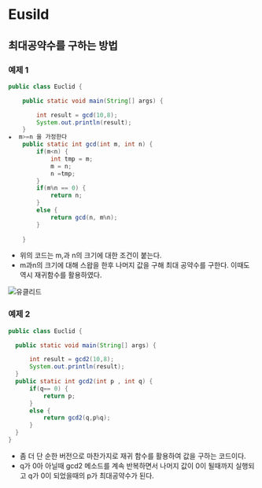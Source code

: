 # Eusild
## 최대공약수를 구하는 방법

### 예제 1
```java
public class Euclid {

	public static void main(String[] args) {

		int result = gcd(10,8);
		System.out.println(result);
	}
★  m>=n 을 가정한다
	public static int gcd(int m, int n) {
		if(m<n) {
			int tmp = m;
			m = n;
			n =tmp;
		}
		if(m%n == 0) {
			return n;
		}
		else {
			return gcd(n, m%n);
		}
			
	}
  ```
  - 위의 코드는 m,과 n의 크기에 대한 조건이 붙는다.
  - m과n의 크기에 대해 스왑을 한후 나머지 값을 구해 최대 공약수를 구한다. 이때도 역시 재귀함수를 활용하였다.
  
  ![유클리드](https://user-images.githubusercontent.com/65350890/86501632-a1e45180-bdd5-11ea-91fb-2d42ac7c7947.PNG)
  
  ### 예제 2
  ```java
 public class Euclid {

	public static void main(String[] args) {

		int result = gcd2(10,8);
		System.out.println(result);
	}
  	public static int gcd2(int p , int q) {
		if(q== 0) {
			return p;
		}
		else {
			return gcd2(q,p%q);
		}
	}
}
```
- 좀 더 단 순한 버전으로 마찬가지로 재귀 함수를 활용하여 값을 구하는 코드이다.
- q가 0아 아닐때 gcd2 메소드를 계속 반복하면서 나머지 값이 0이 될때까지 실행되고 q가 0이 되었을때의 p가 최대공약수가 된다.

